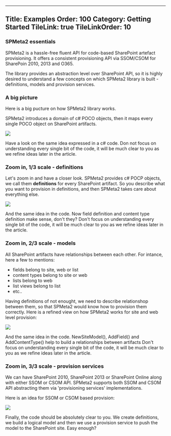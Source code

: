 ﻿----
Title: Examples
Order: 100
Category: Getting Started
TileLink: true
TileLinkOrder: 10
----
### SPMeta2 essentials

SPMeta2 is a hassle-free fluent API for code-based SharePoint artefact provisioning.
It offers a consistent provisioning API via SSOM/CSOM for SharePoin 2010, 2013 and O365.

The library provides an abstraction level over SharePoint API, so it is highly desired to understand a few concepts on which SPMeta2 library is built - definitions, models and provision services.

### A big picture
Here is a big pucture on how SPMeta2 library works.

SPMeta2 introduces a domain of c# POCO objects, then it maps every single POCO object on SharePoint artifacts.

<img src='http://g.gravizo.com/g?
 digraph G {
   rankdir="LR";
   "CSharp POCO objects" -> "SPMeta2" -> SharePoint;    } '></img>

Have a look on the same idea expressed in a c# code. 
Don not focus on understanding every single bit of the code, it will be much clear to you as we refine ideas later in the article.

<a href="_samples/Basics-ABigPictureSample.sample-ref"></a>

### Zoom in, 1/3 scale - definitions

Let's zoom in and have a closer look.
SPMeta2 provides c# POCP objects, we call them **definitions** for every SharePoint artifact.
So you describe what you want to provision in definitions, and then SPMeta2 takes care about everything else.

<img src='http://g.gravizo.com/g? digraph G {
   rankdir="LR"; "Web definition" -> "SPMeta2";  
   "Field definition" -> "SPMeta2";  
   "Content type definition" -> "SPMeta2";  
   "List definition" -> "SPMeta2";  
   "List view definition" -> "SPMeta2";  
   "Web part page definition" -> "SPMeta2";  
   "Web part definition" -> "SPMeta2"; 
   "... other definitions ..." -> "SPMeta2";  "SPMeta2" -> SharePoint;  }' ></img>

And the same idea in the code. Now field definition and content type definition make sense, don't they?
Don't focus on understanding every single bit of the code, it will be much clear to you as we refine ideas later in the article.

<a href="_samples/Basics-ABigPictureSample.sample-ref"></a>

### Zoom in, 2/3 scale - models

All SharePoint artifacts have relationships between each other.
For intance, here a few to mentions:

* fields belong to site, web or list
* content types belong to site or web
* lists belong to web
* list views belong to list
* etc..

Having definitions of not enought, we need to describe relationshop between them, so that SPMeta2 would know how to provision them correctly. 
Here is a refined view on how SPMeta2 works for site and web level provision:

<img src='http://g.gravizo.com/g?
 digraph G {
   rankdir="LR";
   "SPMeta2" -> SharePoint;   
   "Site model" -> "SPMeta2";
   "Web model" -> "SPMeta2";
   "Field definition"  -> "Site model";  
   "Content type definition" -> "Site model";  
   "User Custom Action" -> "Site model";  
   "List definition" -> "Web model";  
   "List view definition" -> "Web model";  
   "Web partpage" -> "Web model"; }' ></img>

And the same idea in the code. NewSiteModel(), AddField() and AddContentType() help to build a relationships between artifacts
Don't focus on understanding every single bit of the code, it will be much clear to you as we refine ideas later in the article.

<a href="_samples/Basics-ABigPictureSample.sample-ref"></a>

### Zoom in, 3/3 scale - provision services

We can have SharePoint 2010, SharePoint 2013 or SharePoint Online along with either SSOM or CSOM API.
SPMeta2 supports both SSOM and CSOM API abstracting them via 'provisioning services' implementations.

Here is an idea for SSOM or CSOM based provision:

<img src='http://g.gravizo.com/g?
 digraph G {
   "Site model" -> "Choose your provision strategy";
   "Web model" -> "Choose your provision strategy";
   "Field definition" -> "Site model";  
   "Content type definition" -> "Site model";  
   "User Custom Action" -> "Site model";  
   "List definition" -> "Web model";  
   "List view definition" -> "Web model";  
   "Web partpage" -> "Web model";  
    "Choose your provision strategy" -> "CSOM provision service";   
    "Choose your provision strategy" -> "SSOM provision service";   
    "CSOM provision service" -> "SharePoint 2013";
    "CSOM provision service" -> "SharePoint Online";
    "SSOM provision service" -> "SharePoint 2010";
    "SSOM provision service" -> "SharePoint 2013; }' ></img>

Finally, the code should be absolutely clear to you. We create definitions, we build a logical model and then we use a provision service to push the model to the SharePoint site. Easy enough?

<a href="_samples/Basics-ABigPictureSample.sample-ref"></a>